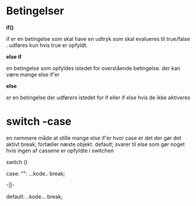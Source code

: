 # **Betingelser**


**if()**

if er en betingelse som skal have en udtryk som skal evalueres til true/false . udføres kun hvis true er opfyldt.

**else if**

en betingelse som opfyldes istedet for overstående betingelse. der kan være mange else if'er

**else**

er en betingelse der udførers istedet for if eller if else hvis de ikke aktiveres 



# **switch -case**

en nemmere måde at stille mange else if'er
hvor case er det der gør det aktivt
break; fortæller næste objekt.
default; svarer til else som gør noget hvis ingen af cassene er opfyldte i switchen

switch ()

case: "":
...kode..
break;

-||-

default:
..kode...
break;


